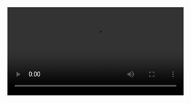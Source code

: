<!DOCTYPE html> 
<html> 
<body> 

<video width="400" controls>
  <source src="20170414_145432.mp4" type="video/mp4"> 
</video>
</body> 
</html>

